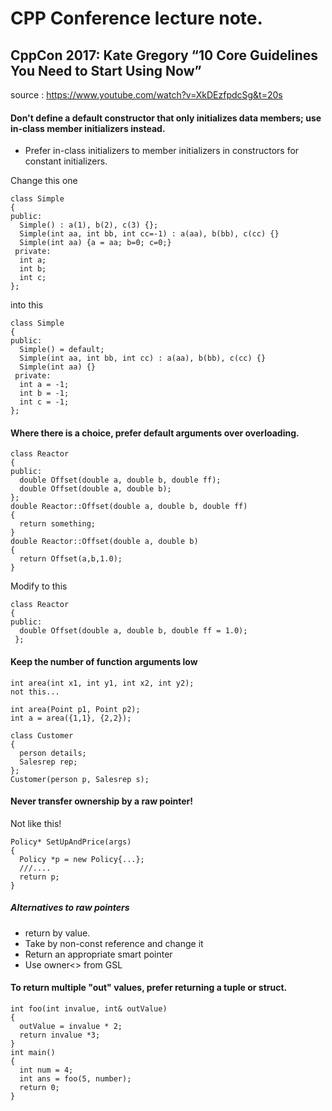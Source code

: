 # CPP Conference lecture note.


## CppCon 2017: Kate Gregory “10 Core Guidelines You Need to Start Using Now”
source : https://www.youtube.com/watch?v=XkDEzfpdcSg&t=20s      

#### Don't define a default constructor that only initializes data members; use in-class member initializers instead.
* Prefer in-class initializers to member initializers in constructors for constant initializers.

Change this one
```
class Simple
{
public:
  Simple() : a(1), b(2), c(3) {};
  Simple(int aa, int bb, int cc=-1) : a(aa), b(bb), c(cc) {}
  Simple(int aa) {a = aa; b=0; c=0;}
 private:
  int a;
  int b;
  int c;
};
```
into this
```
class Simple
{
public:
  Simple() = default;
  Simple(int aa, int bb, int cc) : a(aa), b(bb), c(cc) {}
  Simple(int aa) {}
 private:
  int a = -1;
  int b = -1;
  int c = -1;
};
  ```
#### Where there is a choice, prefer default arguments over overloading.
```
class Reactor
{
public:
  double Offset(double a, double b, double ff);
  double Offset(double a, double b);
};
double Reactor::Offset(double a, double b, double ff)
{
  return something;
}
double Reactor::Offset(double a, double b)
{
  return Offset(a,b,1.0);
}
```
Modify to this 
```
class Reactor
{
public:
  double Offset(double a, double b, double ff = 1.0);
 };
```

#### Keep the number of function arguments low
```
int area(int x1, int y1, int x2, int y2);
not this...

int area(Point p1, Point p2);
int a = area({1,1}, {2,2});
```
```
class Customer
{
  person details;
  Salesrep rep;
};
Customer(person p, Salesrep s);
```

#### Never transfer ownership by a raw pointer!
Not like this!
```
Policy* SetUpAndPrice(args)
{
  Policy *p = new Policy{...};
  ///....
  return p;
}
```
##### Alternatives to raw pointers
- return by value.
- Take by non-const reference and change it
- Return an appropriate smart pointer
- Use owner<> from GSL


#### To return multiple "out" values, prefer returning a tuple or struct.

```
int foo(int invalue, int& outValue)
{
  outValue = invalue * 2;
  return invalue *3;
}
int main()
{
  int num = 4;
  int ans = foo(5, number);
  return 0;
}
```
